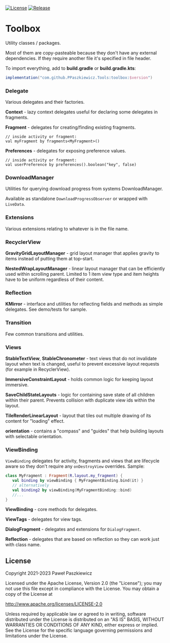 [![License](https://img.shields.io/badge/License-Apache%202.0-blue.svg)](https://opensource.org/licenses/Apache-2.0)
[![Release](https://jitpack.io/v/PPaszkiewicz/Tools.svg)](https://jitpack.io/#PPaszkiewicz/Tools)

Toolbox
=======
Utility classes / packages.

Most of them are copy-pasteable because they don't have any 
external dependencies. If they require another file it's specified in 
file header.

To import everything, add to **build.gradle** or **build.gradle.kts**:
```gradle    
implementation("com.github.PPaszkiewicz.Tools:toolbox:$version")
```

### Delegate
Various delegates and their factories.

**Context** - lazy context delegates useful for declaring some delegates in fragments.

**Fragment** - delegates for creating/finding existing fragments.

    // inside activity or fragment:
    val myFragment by fragments<MyFragment>()

**Preferences** - delegates for exposing preference values.

    // inside activity or fragment:
    val userPreference by preferences().boolean("key", false)

### DownloadManager
Utilities for querying download progress from systems DownloadManager.

Available as standalone `DownloadProgressObserver` or wrapped with `LiveData`.

### Extensions
Various extensions relating to whatever is in the file name.

### RecyclerView

**GravityGridLayoutManager** - grid layout manager that applies gravity to items instead of putting them at top-start.

**NestedWrapLayoutManager** - linear layout manager that can be efficiently used within scrolling parent. Limited to
1 item view type and item heights have to be uniform regardless of their content.

### Reflection
**KMirror** - interface and utilities for reflecting fields and methods as simple delegates. See demo/tests for sample.

### Transition

Few common transitions and utilities.

### Views

**StableTextView**, **StableChronometer** - text views that do not invalidate layout when text is changed,
useful to prevent excessive layout requests (for example in RecyclerView).

**ImmersiveConstraintLayout** - holds common logic for keeping layout immersive.

**SaveChildStateLayouts** - logic for containing save state of all children within their parent.  Prevents collision with duplicate view ids within the layout.

**TileRenderLinearLayout** - layout that tiles out multiple drawing of its content for "loading" effect.

**orientation** - contains a "compass" and "guides" that help building layouts with selectable orientation.

### ViewBinding
`ViewBinding` delegates for activity, fragments and views that are lifecycle aware so they don't require any `onDestroyView` overrides.
Sample:

 ```kotlin
class MyFragment : Fragment(R.layout.my_fragment) {
    val binding by viewBinding { MyFragmentBinding.bind(it) }
    // alternatively
    val binding2 by viewBinding(MyFragmentBinding::bind)
    //...
}
```

**ViewBinding** - core methods for delegates.

**ViewTags** - delegates for view tags.

**DialogFragment** - delegates and extensions for `DialogFragment`.

**Reflection** - delegates that are based on reflection so they can work just with class name.

## License
Copyright 2021-2023 Paweł Paszkiewicz

Licensed under the Apache License, Version 2.0 (the "License");
you may not use this file except in compliance with the License.
You may obtain a copy of the License at

<http://www.apache.org/licenses/LICENSE-2.0>

Unless required by applicable law or agreed to in writing, software
distributed under the License is distributed on an "AS IS" BASIS,
WITHOUT WARRANTIES OR CONDITIONS OF ANY KIND, either express or implied.
See the License for the specific language governing permissions and
limitations under the License.
